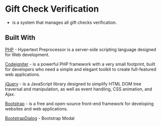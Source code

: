 # Gift Check Verification

- is a system that manages all gift checks verification.

## Built With

[PHP](http://www.php.net/) -  Hypertext Preprocessor is a server-side scripting language designed for Web development. 

[Codeigniter](https://codeigniter.com/) - is a powerful PHP framework with a very small footprint, built for developers who need a simple and elegant toolkit to create full-featured web applications.

[jQuery](https://jquery.com/) -   is a JavaScript library designed to simplify HTML DOM tree traversal and manipulation, as well as event handling, CSS animation, and Ajax. 

[Bootstrap](https://getbootstrap.com/) - is a free and open-source front-end framework for developing websites and web applications.

[BootstrapDialog](https://nakupanda.github.io/bootstrap3-dialog/) - Bootstrap Modal
